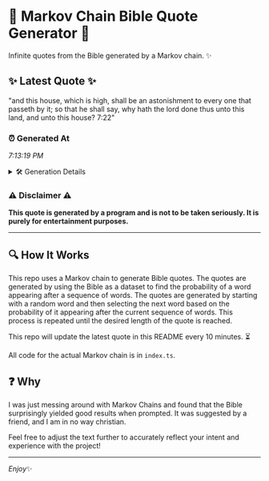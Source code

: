 # 📖 Markov Chain Bible Quote Generator 📖

Infinite quotes from the Bible generated by a Markov chain. ✨

## ✨ Latest Quote ✨
"and this house, which is high, shall be an astonishment to every one that passeth by it; so that he shall say, why hath the lord done thus unto this land, and unto this house? 7:22"

### ⏰ Generated At
*7:13:19 PM*

<details>
    <summary>🛠️ Generation Details</summary>
    <p>
        <strong>🌱 Seed:</strong> and<br>
        <strong>🔄 Iterations:</strong> 35<br>
        <strong>📜 Context History:</strong><br>[ and ]: this<br>[ and, this ]: house,<br>[ and, this, house, ]: which<br>[ and, this, house,, which ]: is<br>[ and, this, house,, which, is ]: high,<br>[ and, this, house,, which, is, high, ]: shall<br>[ this, house,, which, is, high,, shall ]: be<br>[ house,, which, is, high,, shall, be ]: an<br>[ which, is, high,, shall, be, an ]: astonishment<br>[ is, high,, shall, be, an, astonishment ]: to<br>[ high,, shall, be, an, astonishment, to ]: every<br>[ shall, be, an, astonishment, to, every ]: one<br>[ be, an, astonishment, to, every, one ]: that<br>[ an, astonishment, to, every, one, that ]: passeth<br>[ astonishment, to, every, one, that, passeth ]: by<br>[ to, every, one, that, passeth, by ]: it;<br>[ every, one, that, passeth, by, it; ]: so<br>[ one, that, passeth, by, it;, so ]: that<br>[ that, passeth, by, it;, so, that ]: he<br>[ passeth, by, it;, so, that, he ]: shall<br>[ by, it;, so, that, he, shall ]: say,<br>[ it;, so, that, he, shall, say, ]: why<br>[ so, that, he, shall, say,, why ]: hath<br>[ that, he, shall, say,, why, hath ]: the<br>[ he, shall, say,, why, hath, the ]: lord<br>[ shall, say,, why, hath, the, lord ]: done<br>[ say,, why, hath, the, lord, done ]: thus<br>[ why, hath, the, lord, done, thus ]: unto<br>[ hath, the, lord, done, thus, unto ]: this<br>[ the, lord, done, thus, unto, this ]: land,<br>[ lord, done, thus, unto, this, land, ]: and<br>[ done, thus, unto, this, land,, and ]: unto<br>[ thus, unto, this, land,, and, unto ]: this<br>[ unto, this, land,, and, unto, this ]: house?<br>[ this, land,, and, unto, this, house? ]: 7:22<br>
    </p>
</details>

### ⚠️ Disclaimer ⚠️
**This quote is generated by a program and is not to be taken seriously. It is purely for entertainment purposes.**

---

## 🔍 How It Works

This repo uses a Markov chain to generate Bible quotes. The quotes are generated by using the Bible as a dataset to find the probability of a word appearing after a sequence of words. The quotes are generated by starting with a random word and then selecting the next word based on the probability of it appearing after the current sequence of words. This process is repeated until the desired length of the quote is reached.

This repo will update the latest quote in this README every 10 minutes. ⏳

All code for the actual Markov chain is in `index.ts`.

## ❓ Why

I was just messing around with Markov Chains and found that the Bible surprisingly yielded good results when prompted. 
It was suggested by a friend, and I am in no way christian.

Feel free to adjust the text further to accurately reflect your intent and experience with the project!

---

*Enjoy*✨
